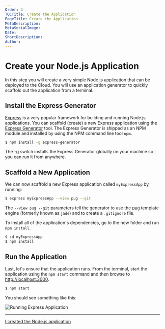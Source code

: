 ```yaml
---
Order: 3
TOCTitle: Create the Application
PageTitle: Create the Application
MetaDescription: 
MetaSocialImage: 
Date: 
ShortDescription: 
Author: 
---
```


# Create your Node.js Application

In this step you will create a very simple Node.js application that can be deployed to the Cloud. You will use an application generator to quickly scaffold out the application from a terminal.

## Install the Express Generator

[Express](https://www.expressjs.com) is a very popular framework for building and running Node.js applications. You can scaffold (create) a new Express application using the [Express Generator](https://expressjs.com/en/starter/generator.html) tool. The Express Generator is shipped as an NPM module and installed by using the NPM command line tool `npm`.

``` bash
$ npm install -g express-generator
```

The -g switch installs the Express Generator globally on your machine so you can run it from anywhere.

## Scaffold a New Application

We can now scaffold a new Express application called `myExpressApp` by running:

``` bash
$ express myExpressApp --view pug --git
```

The `--view pug --git` parameters tell the generator to use the [pug](https://pugjs.org/api/getting-started.html) template engine (formerly known as `jade`) and to create a `.gitignore` file.

To install all of the application's dependencies, go to the new folder and run `npm install`.

``` bash
$ cd myExpressApp
$ npm install
```

## Run the Application

Last, let's ensure that the application runs. From the terminal, start the application using the `npm start` command and then browse to [http://localhost:3000](http://localhost:3000).

``` bash
$ npm start
```

You should see something like this:

![Running Express Application](nodejs-deployment_express.png)

---- 


<a class="tutorial-next-btn" href="/tutorials/nodejs-deployment/create-website">I created the Node.js application</a>

